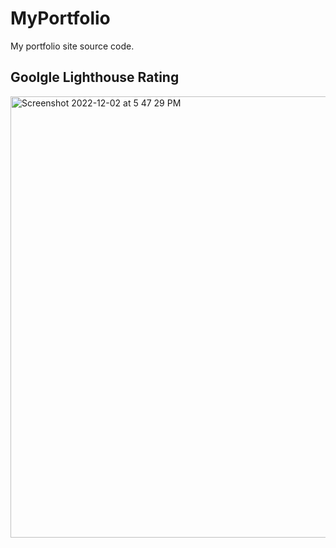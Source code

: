 # MyPortfolio
My portfolio site source code.

## Goolgle Lighthouse Rating
<img width="706" alt="Screenshot 2022-12-02 at 5 47 29 PM" src="https://user-images.githubusercontent.com/88049272/205410158-05532456-57b8-4ded-851e-a2b5c9c97486.png">
